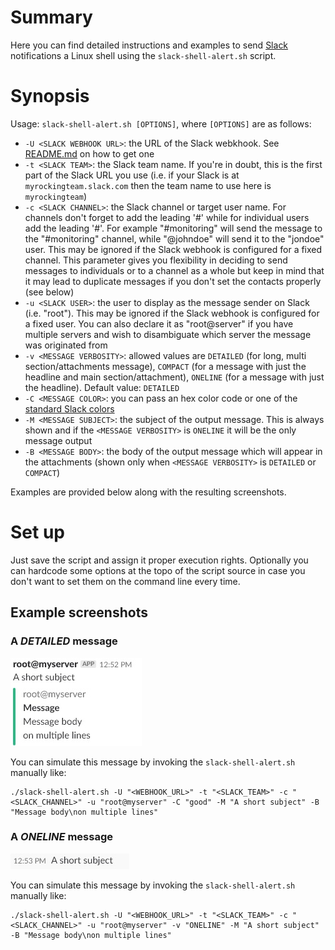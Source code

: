# Summary
Here you can find detailed instructions and examples to send [Slack](https://slack.com/) notifications a Linux shell using the `slack-shell-alert.sh` script.

# Synopsis
Usage: `slack-shell-alert.sh [OPTIONS]`, where `[OPTIONS]` are as follows:
* `-U <SLACK WEBHOOK URL>`: the URL of the Slack webkhook. See [README.md](https://github.com/flelli/slack-integrations#set-up-the-slack-webhook) on how to get one
* `-t <SLACK TEAM>`: the Slack team name. If you're in doubt, this is the first part of the Slack URL you use (i.e. if your Slack is at `myrockingteam.slack.com` then the team name to use here is `myrockingteam`)
* `-c <SLACK CHANNEL>`: the Slack channel or target user name. For channels don't forget to add the leading '#' while for individual users add the leading '#'. For example "#monitoring" will send the message to the "#monitoring" channel, while "@johndoe" will send it to the "jondoe" user. This may be ignored if the Slack webhook is configured for a fixed channel. This parameter gives you flexibility in deciding to send messages to individuals or to a channel as a whole but keep in mind that it may lead to duplicate messages if you don't set the contacts properly (see below)
* `-u <SLACK USER>`: the user to display as the message sender on Slack (i.e. "root"). This may be ignored if the Slack webhook is configured for a fixed user. You can also declare it as "root@server" if you have multiple servers and wish to disambiguate which server the message was originated from
* `-v <MESSAGE VERBOSITY>`: allowed values are `DETAILED` (for long, multi section/attachments message), `COMPACT` (for a message with just the headline and main section/attachment), `ONELINE` (for a message with just the headline). Default value: `DETAILED`
* `-C <MESSAGE COLOR>`: you can pass an hex color code or one of the [standard Slack colors](https://api.slack.com/docs/message-attachments)
* `-M <MESSAGE SUBJECT>`: the subject of the output message. This is always shown and if the `<MESSAGE VERBOSITY>` is `ONELINE` it will be the only message output
* `-B <MESSAGE BODY>`: the body of the output message which will appear in the attachments (shown only when `<MESSAGE VERBOSITY>` is `DETAILED` or `COMPACT`)

Examples are provided below along with the resulting screenshots.

# Set up
Just save the script and assign it proper execution rights. Optionally you can hardcode some options at the topo of the script source in case you don't want to set them on the command line every time.

## Example screenshots
### A *DETAILED* message
![Shell Detailed Alert](screenshots/shell-detailed-example.jpg)

You can simulate this message by invoking the `slack-shell-alert.sh` manually like:
```
./slack-shell-alert.sh -U "<WEBHOOK_URL>" -t "<SLACK_TEAM>" -c "<SLACK_CHANNEL>" -u "root@myserver" -C "good" -M "A short subject" -B "Message body\non multiple lines"
```

### A *ONELINE* message
![Shell Oneline Alert](screenshots/shell-short-example.jpg)

You can simulate this message by invoking the `slack-shell-alert.sh` manually like:
```
./slack-shell-alert.sh -U "<WEBHOOK_URL>" -t "<SLACK_TEAM>" -c "<SLACK_CHANNEL>" -u "root@myserver" -v "ONELINE" -M "A short subject" -B "Message body\non multiple lines"
```

